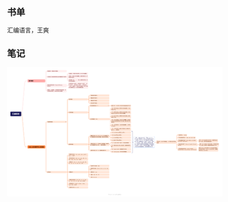 ## 书单

汇编语言，王爽

## 笔记

![](https://raw.githubusercontent.com/yixy4app/images/picgo/202307231522285.png)
